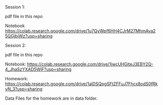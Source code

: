 Session 1:

pdf file in this repo

Notebook <https://colab.research.google.com/drive/1u7QyWpf6HH4CJrM27MhmAva25QGjbjWz?usp=sharing>

Session 2:

pdf file in this repo

Notebook: <https://colab.research.google.com/drive/1jwcUHGiteJ3EBY2Q-4_JhaSzYXAD5WjF?usp=sharing>

Homework: <https://colab.research.google.com/drive/1alDSQpgSFtZFFuJ7Fhcx8odS0fRkvN_3?usp=sharing>

Data Files for the homework are in data folder.

